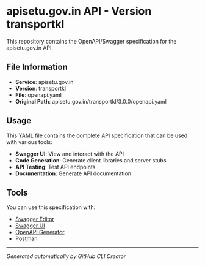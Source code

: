 # apisetu.gov.in API - Version transportkl

This repository contains the OpenAPI/Swagger specification for the apisetu.gov.in API.

## File Information

- **Service**: apisetu.gov.in
- **Version**: transportkl
- **File**: openapi.yaml
- **Original Path**: apisetu.gov.in/transportkl/3.0.0/openapi.yaml

## Usage

This YAML file contains the complete API specification that can be used with various tools:

- **Swagger UI**: View and interact with the API
- **Code Generation**: Generate client libraries and server stubs
- **API Testing**: Test API endpoints
- **Documentation**: Generate API documentation

## Tools

You can use this specification with:

- [Swagger Editor](https://editor.swagger.io/)
- [Swagger UI](https://swagger.io/tools/swagger-ui/)
- [OpenAPI Generator](https://openapi-generator.tech/)
- [Postman](https://www.postman.com/)

---

*Generated automatically by GitHub CLI Creator*
